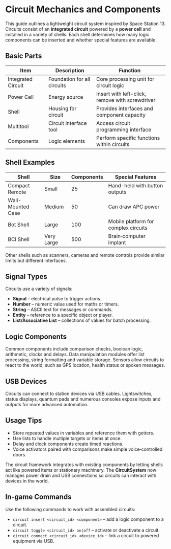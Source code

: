 # Circuit Mechanics and Components

This guide outlines a lightweight circuit system inspired by Space Station 13. Circuits consist of an **integrated circuit** powered by a **power cell** and installed in a variety of shells. Each shell determines how many logic components can be inserted and whether special features are available.

## Basic Parts

| Item | Description | Function |
|------|-------------|---------|
| Integrated Circuit | Foundation for all circuits | Core processing unit for circuit logic |
| Power Cell | Energy source | Insert with left-click, remove with screwdriver |
| Shell | Housing for circuit | Provides interfaces and component capacity |
| Multitool | Circuit interface tool | Access circuit programming interface |
| Components | Logic elements | Perform specific functions within circuits |

## Shell Examples

| Shell | Size | Components | Special Features |
|-------|------|-----------|------------------|
| Compact Remote | Small | 25 | Hand-held with button outputs |
| Wall-Mounted Case | Medium | 50 | Can draw APC power |
| Bot Shell | Large | 100 | Mobile platform for complex circuits |
| BCI Shell | Very Large | 500 | Brain‑computer implant |

Other shells such as scanners, cameras and remote controls provide similar limits but different interfaces.

## Signal Types

Circuits use a variety of signals:

- **Signal** – electrical pulse to trigger actions.
- **Number** – numeric value used for maths or timers.
- **String** – ASCII text for messages or commands.
- **Entity** – reference to a specific object or player.
- **List/Associative List** – collections of values for batch processing.

## Logic Components

Common components include comparison checks, boolean logic, arithmetic, clocks and delays. Data manipulation modules offer list processing, string formatting and variable storage. Sensors allow circuits to react to the world, such as GPS location, health status or spoken messages.

## USB Devices

Circuits can connect to station devices via USB cables. Lightswitches, status displays, quantum pads and numerous consoles expose inputs and outputs for more advanced automation.

## Usage Tips

- Store repeated values in variables and reference them with getters.
- Use lists to handle multiple targets or items at once.
- Delay and clock components create timed reactions.
- Voice activators paired with comparisons make simple voice‑controlled doors.

The circuit framework integrates with existing components by letting shells act like powered items or stationary machinery. The **CircuitSystem** now manages power drain and USB connections so circuits can interact with devices in the world.

## In-game Commands

Use the following commands to work with assembled circuits:

- `circuit insert <circuit_id> <component>` – add a logic component to a circuit.
- `circuit toggle <circuit_id> on|off` – activate or deactivate a circuit.
- `circuit connect <circuit_id> <device_id>` – link a circuit to powered equipment via USB.
